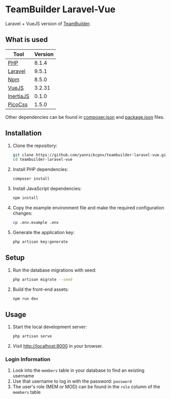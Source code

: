 # TeamBuilder Laravel-Vue

Laravel + VueJS version of [TeamBuilder](https://github.com/yannickcpnv/teambuilder).

## What is used

| Tool                                             | Version |
|--------------------------------------------------|---------|
| [PHP](https://www.php.net/)                      | 8.1.4   |
| [Laravel](https://laravel.com/)                  | 9.5.1   |
| [Npm](https://www.npmjs.com/)                    | 8.5.0   |
| [VueJS](https://vuejs.org/)                      | 3.2.31  |
| [InertiaJS](https://inertiajs.com/)              | 0.1.0   |
| [PicoCss](https://picocss.com/)                  | 1.5.0   |

Other dependencies can be found in [composer.json](composer.json) and [package.json](package.json) files.

## Installation

1. Clone the repository:
    ```sh
    git clone https://github.com/yannickcpnv/teambuilder-laravel-vue.git
    cd teambuilder-laravel-vue
    ```

2. Install PHP dependencies:
    ```sh
    composer install
    ```

3. Install JavaScript dependencies:
    ```sh
    npm install
    ```

4. Copy the example environment file and make the required configuration changes:
    ```sh
    cp .env.example .env
    ```

5. Generate the application key:
    ```sh
    php artisan key:generate
    ```

## Setup

1. Run the database migrations with seed:
    ```sh
    php artisan migrate --seed
    ```

2. Build the front-end assets:
    ```sh
    npm run dev
    ```

## Usage

1. Start the local development server:
    ```sh
    php artisan serve
    ```

2. Visit <http://localhost:8000> in your browser.

### Login Information

1. Look into the `members` table in your database to find an existing username
2. Use that username to log in with the password: `password`
3. The user's role (MEM or MOD) can be found in the `role` column of the `members` table
